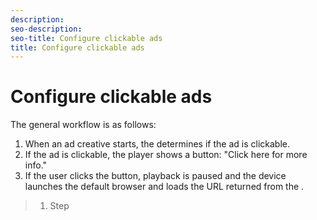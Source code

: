 ```yaml
---
description: 
seo-description: 
seo-title: Configure clickable ads
title: Configure clickable ads
---
```


# Configure clickable ads

The general workflow is as follows:
1. When an ad creative starts, the  determines if the ad is clickable.
1. If the ad is clickable, the player shows a button: "Click here for more info."
1. If the user clicks the button, playback is paused and the device launches the default browser and loads the URL returned from the .



>1. Step
>   
>   
